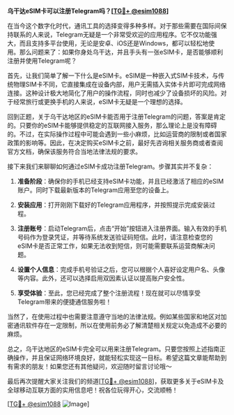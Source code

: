 **乌干达eSIM卡可以注册Telegram吗？[[TG💪+ @esim1088](https://t.me/s/esim1088)]**

在当今这个数字化时代，通讯工具的选择变得多种多样。对于那些需要在国际间保持联系的人来说，Telegram无疑是一个非常受欢迎的应用程序。它不仅功能强大，而且支持多平台使用，无论是安卓、iOS还是Windows，都可以轻松地使用。那么问题来了：如果你身处乌干达，并且手头有一张eSIM卡，是否能够顺利注册并使用Telegram呢？

首先，让我们简单了解一下什么是eSIM卡。eSIM是一种嵌入式SIM卡技术，与传统物理SIM卡不同，它直接集成在设备内部，用户无需插入实体卡片即可完成网络连接。这种设计极大地简化了用户的操作流程，同时也减少了设备损坏的风险。对于经常旅行或更换手机的人来说，eSIM卡无疑是一个理想的选择。

回到正题，关于乌干达地区的eSIM卡能否用于注册Telegram的问题，答案是肯定的。只要你的eSIM卡能够提供稳定的互联网接入服务，那么理论上是没有障碍的。不过，在实际操作过程中可能会遇到一些小麻烦，比如运营商的限制或者国家政策的影响等。因此，在决定购买eSIM卡之前，最好先咨询相关服务商或者查阅官方文档，确保该服务符合当地法律法规的要求。

接下来我们来聊聊如何通过eSIM卡成功注册Telegram。步骤其实并不复杂：

1. **准备阶段**：确保你的手机已经支持eSIM卡功能，并且已经激活了相应的eSIM账户。同时下载最新版本的Telegram应用至您的设备上。

2. **安装应用**：打开刚刚下载好的Telegram应用程序，并按照提示完成安装过程。

3. **注册账号**：启动Telegram后，点击“开始”按钮进入注册界面。输入有效的手机号码作为登录凭证，并等待系统发送验证码短信。此时，请注意检查您的eSIM卡是否正常工作，如果无法收到短信，则可能需要联系运营商解决问题。

4. **设置个人信息**：完成手机号验证之后，您可以根据个人喜好设定用户名、头像等内容。此外，还可以选择启用双因素认证以提高账户安全性。

5. **享受体验**：至此，您已经完成了整个注册流程！现在就可以尽情享受Telegram带来的便捷通信服务啦！

当然了，在使用过程中也需要注意遵守当地的法律法规。例如某些国家和地区对加密通讯软件存在一定限制，所以在使用前务必了解清楚相关规定以免造成不必要的麻烦。

总之，乌干达地区的eSIM卡完全可以用来注册Telegram。只要您按照上述指南正确操作，并且保证网络环境良好，就能轻松实现这一目标。希望这篇文章能帮助到有需求的朋友！如果您还有其他疑问，欢迎随时留言讨论哦～

最后再次提醒大家关注我们的频道[[TG💪+ @esim1088](https://t.me/s/esim1088)]，获取更多关于eSIM卡及全球移动互联方面的实用信息吧！祝各位玩得开心，交流顺畅！

[[TG💪+ @esim1088](https://t.me/s/esim1088) ![Image](https://i.postimg.cc/4NQfJmqS/Snipaste-2025-05-13-00-14-12.png)]